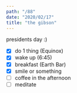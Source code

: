 ```yaml
---
path: "/88"
date: "2020/02/17"
title: "the gibson"
---
```


presidents day :)

- [x] do 1 thing (Equinox)
- [x] wake up (6:45)
- [x] breakfast (Earth Bar)
- [x] smile or something
- [ ] coffee in the afternoon
- [ ] meditate
